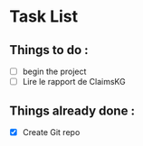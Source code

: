 # Task List

## Things to do :

- [ ] begin the project
- [ ] Lire le rapport de ClaimsKG
  
## Things already done :

- [x] Create Git repo